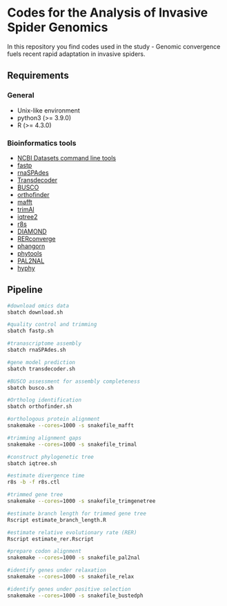 # Codes for the Analysis of Invasive Spider Genomics

In this repository you find codes used in the study - Genomic convergence fuels recent rapid adaptation in invasive spiders.

## Requirements

### General

- Unix-like environment
- python3 (>= 3.9.0)
- R (>= 4.3.0)

### Bioinformatics tools
- [NCBI Datasets command line tools](https://www.ncbi.nlm.nih.gov/datasets/docs/v2/download-and-install/)
- [fastp](https://github.com/OpenGene/fastp)
- [rnaSPAdes](https://github.com/ablab/spades)
- [Transdecoder](https://github.com/TransDecoder/TransDecoder)
- [BUSCO](https://busco.ezlab.org/)
- [orthofinder](https://github.com/davidemms/OrthoFinder)
- [mafft](https://mafft.cbrc.jp/alignment/software/)
- [trimAl](http://trimal.cgenomics.org/)
- [iqtree2](http://www.iqtree.org/)
- [r8s](https://naturalis.github.io/mebioda/doc/week1/w1d5/r8s1.7.manual.pdf)
- [DIAMOND](https://github.com/bbuchfink/diamond)
- [RERconverge](https://github.com/nclark-lab/RERconverge)
- [phangorn](https://cran.r-project.org/web/packages/phangorn/index.html)
- [phytools](https://cran.r-project.org/web/packages/phytools/index.html)
- [PAL2NAL](https://www.bork.embl.de/pal2nal/)
- [hyphy](https://github.com/veg/hyphy)

## Pipeline

```sh
#download omics data
sbatch download.sh

#quality control and trimming
sbatch fastp.sh

#tranascriptome assembly
sbatch rnaSPAdes.sh

#gene model prediction
sbatch transdecoder.sh 

#BUSCO assessment for assembly completeness
sbatch busco.sh 

#Ortholog identification
sbatch orthofinder.sh 

#orthologous protein alignment
snakemake --cores=1000 -s snakefile_mafft

#trimming alignment gaps
snakemake --cores=1000 -s snakefile_trimal

#construct phylogenetic tree
sbatch iqtree.sh 

#estimate divergence time
r8s -b -f r8s.ctl

#trimmed gene tree
snakemake --cores=1000 -s snakefile_trimgenetree

#estimate branch length for trimmed gene tree
Rscript estimate_branch_length.R

#estimate relative evolutionary rate (RER)
Rscript estimate_rer.Rscript

#prepare codon alignment
snakemake --cores=1000 -s snakefile_pal2nal

#identify genes under relaxation
snakemake --cores=1000 -s snakefile_relax

#identify genes under positive selection
snakemake --cores=1000 -s snakefile_bustedph

```
